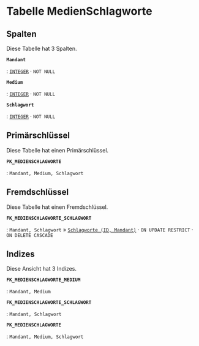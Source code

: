 # Tabelle **MedienSchlagworte**



## Spalten

Diese Tabelle hat 3 Spalten.

**`Mandant`**

:   [`INTEGER`](https://firebirdsql.org/file/documentation/html/en/refdocs/fblangref40/firebird-40-language-reference.html#fblangref40-datatypes-inttypes) · `NOT NULL`

    

**`Medium`**

:   [`INTEGER`](https://firebirdsql.org/file/documentation/html/en/refdocs/fblangref40/firebird-40-language-reference.html#fblangref40-datatypes-inttypes) · `NOT NULL`

    

**`Schlagwort`**

:   [`INTEGER`](https://firebirdsql.org/file/documentation/html/en/refdocs/fblangref40/firebird-40-language-reference.html#fblangref40-datatypes-inttypes) · `NOT NULL`

    

## Primärschlüssel

Diese Tabelle hat einen Primärschlüssel.

**`PK_MEDIENSCHLAGWORTE`**

:   `Mandant, Medium, Schlagwort`

    

## Fremdschlüssel

Diese Tabelle hat einen Fremdschlüssel.

**`FK_MEDIENSCHLAGWORTE_SCHLAGWORT`**

:   `Mandant, Schlagwort` » [`Schlagworte (ID, Mandant)`](../../tables/schlagworte) · `ON UPDATE RESTRICT` · `ON DELETE CASCADE`

    

## Indizes

Diese Ansicht hat 3 Indizes.

**`FK_MEDIENSCHLAGWORTE_MEDIUM`**

:   `Mandant, Medium`

    

**`FK_MEDIENSCHLAGWORTE_SCHLAGWORT`**

:   `Mandant, Schlagwort`

    

**`PK_MEDIENSCHLAGWORTE`**

:   `Mandant, Medium, Schlagwort`

    
